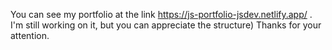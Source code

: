 You can see my portfolio at the link https://js-portfolio-jsdev.netlify.app/ . I'm still working on it, but you can appreciate the structure) Thanks for your attention.
